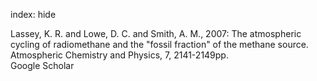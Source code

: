 index: hide

<div class="Citation">

  <div class="Citation-body">
    <div class="Citation-text">Lassey, K. R. and Lowe, D. C. and Smith, A. M., 2007: The atmospheric cycling of radiomethane and the "fossil fraction" of the methane source. <span class="Article-journal">Atmospheric Chemistry and Physics, </span><span class="Article-volume">7, </span>2141-2149pp.</div>
    <div class="Citation-links">
      <div class="CitationLink" data-href="https://scholar.google.com/scholar?q=The+atmospheric+cycling+of+radiomethane+and+the+%22fossil+fraction%22+of+the+methane+source">
        <div class="CitationLink-icon CitationLink-Scholar"></div>
        <div class="CitationLink-text">Google Scholar</div>
      </div>
    </div>
  </div>
</div>


<div class="Citation-copy">

</div>